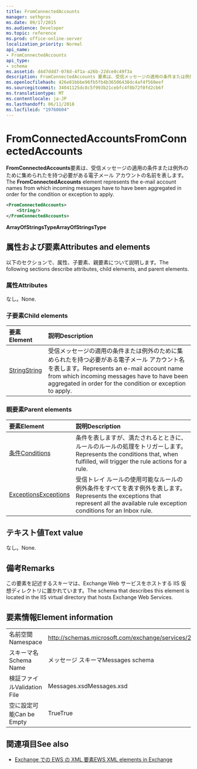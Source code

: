 ```yaml
---
title: FromConnectedAccounts
manager: sethgros
ms.date: 09/17/2015
ms.audience: Developer
ms.topic: reference
ms.prod: office-online-server
localization_priority: Normal
api_name:
- FromConnectedAccounts
api_type:
- schema
ms.assetid: d4d7ddd7-078d-4f1a-a26b-22dce0c49f3a
description: FromConnectedAccounts 要素は、受信メッセージの適用の条件または例外のために集められたを持つ必要がある電子メール アカウントの名前を表します。
ms.openlocfilehash: 426e81bbbe96fb5fb4b36506438dc4af4f560eef
ms.sourcegitcommit: 34041125dc8c5f993b21cebfc4f8b72f0fd2cb6f
ms.translationtype: MT
ms.contentlocale: ja-JP
ms.lasthandoff: 06/11/2018
ms.locfileid: "19760604"
---
```

# <a name="fromconnectedaccounts"></a><span data-ttu-id="17d93-103">FromConnectedAccounts</span><span class="sxs-lookup"><span data-stu-id="17d93-103">FromConnectedAccounts</span></span>

<span data-ttu-id="17d93-104">**FromConnectedAccounts**要素は、受信メッセージの適用の条件または例外のために集められたを持つ必要がある電子メール アカウントの名前を表します。</span><span class="sxs-lookup"><span data-stu-id="17d93-104">The **FromConnectedAccounts** element represents the e-mail account names from which incoming messages have to have been aggregated in order for the condition or exception to apply.</span></span> 
  
```XML
<FromConnectedAccounts>
    <String/>
</FromConnectedAccounts>
```

 <span data-ttu-id="17d93-105">**ArrayOfStringsType**</span><span class="sxs-lookup"><span data-stu-id="17d93-105">**ArrayOfStringsType**</span></span>
## <a name="attributes-and-elements"></a><span data-ttu-id="17d93-106">属性および要素</span><span class="sxs-lookup"><span data-stu-id="17d93-106">Attributes and elements</span></span>

<span data-ttu-id="17d93-107">以下のセクションで、属性、子要素、親要素について説明します。</span><span class="sxs-lookup"><span data-stu-id="17d93-107">The following sections describe attributes, child elements, and parent elements.</span></span>
  
### <a name="attributes"></a><span data-ttu-id="17d93-108">属性</span><span class="sxs-lookup"><span data-stu-id="17d93-108">Attributes</span></span>

<span data-ttu-id="17d93-109">なし。</span><span class="sxs-lookup"><span data-stu-id="17d93-109">None.</span></span>
  
### <a name="child-elements"></a><span data-ttu-id="17d93-110">子要素</span><span class="sxs-lookup"><span data-stu-id="17d93-110">Child elements</span></span>

|<span data-ttu-id="17d93-111">**要素**</span><span class="sxs-lookup"><span data-stu-id="17d93-111">**Element**</span></span>|<span data-ttu-id="17d93-112">**説明**</span><span class="sxs-lookup"><span data-stu-id="17d93-112">**Description**</span></span>|
|:-----|:-----|
|[<span data-ttu-id="17d93-113">String</span><span class="sxs-lookup"><span data-stu-id="17d93-113">String</span></span>](string.md) <br/> |<span data-ttu-id="17d93-114">受信メッセージの適用の条件または例外のために集められたを持つ必要がある電子メール アカウント名を表します。</span><span class="sxs-lookup"><span data-stu-id="17d93-114">Represents an e-mail account name from which incoming messages have to have been aggregated in order for the condition or exception to apply.</span></span>  <br/> |
   
### <a name="parent-elements"></a><span data-ttu-id="17d93-115">親要素</span><span class="sxs-lookup"><span data-stu-id="17d93-115">Parent elements</span></span>

|<span data-ttu-id="17d93-116">**要素**</span><span class="sxs-lookup"><span data-stu-id="17d93-116">**Element**</span></span>|<span data-ttu-id="17d93-117">**説明**</span><span class="sxs-lookup"><span data-stu-id="17d93-117">**Description**</span></span>|
|:-----|:-----|
|[<span data-ttu-id="17d93-118">条件</span><span class="sxs-lookup"><span data-stu-id="17d93-118">Conditions</span></span>](conditions.md) <br/> |<span data-ttu-id="17d93-119">条件を表しますが、満たされるとときに、ルールのルールの処理をトリガーします。</span><span class="sxs-lookup"><span data-stu-id="17d93-119">Represents the conditions that, when fulfilled, will trigger the rule actions for a rule.</span></span>  <br/> |
|[<span data-ttu-id="17d93-120">Exceptions</span><span class="sxs-lookup"><span data-stu-id="17d93-120">Exceptions</span></span>](exceptions.md) <br/> |<span data-ttu-id="17d93-121">受信トレイ ルールの使用可能なルールの例外条件をすべてを表す例外を表します。</span><span class="sxs-lookup"><span data-stu-id="17d93-121">Represents the exceptions that represent all the available rule exception conditions for an Inbox rule.</span></span>  <br/> |
   
## <a name="text-value"></a><span data-ttu-id="17d93-122">テキスト値</span><span class="sxs-lookup"><span data-stu-id="17d93-122">Text value</span></span>

<span data-ttu-id="17d93-123">なし。</span><span class="sxs-lookup"><span data-stu-id="17d93-123">None.</span></span>
  
## <a name="remarks"></a><span data-ttu-id="17d93-124">備考</span><span class="sxs-lookup"><span data-stu-id="17d93-124">Remarks</span></span>

<span data-ttu-id="17d93-125">この要素を記述するスキーマは、Exchange Web サービスをホストする IIS 仮想ディレクトリに置かれています。</span><span class="sxs-lookup"><span data-stu-id="17d93-125">The schema that describes this element is located in the IIS virtual directory that hosts Exchange Web Services.</span></span>
  
## <a name="element-information"></a><span data-ttu-id="17d93-126">要素情報</span><span class="sxs-lookup"><span data-stu-id="17d93-126">Element information</span></span>

|||
|:-----|:-----|
|<span data-ttu-id="17d93-127">名前空間</span><span class="sxs-lookup"><span data-stu-id="17d93-127">Namespace</span></span>  <br/> |http://schemas.microsoft.com/exchange/services/2006/messages  <br/> |
|<span data-ttu-id="17d93-128">スキーマ名</span><span class="sxs-lookup"><span data-stu-id="17d93-128">Schema Name</span></span>  <br/> |<span data-ttu-id="17d93-129">メッセージ スキーマ</span><span class="sxs-lookup"><span data-stu-id="17d93-129">Messages schema</span></span>  <br/> |
|<span data-ttu-id="17d93-130">検証ファイル</span><span class="sxs-lookup"><span data-stu-id="17d93-130">Validation File</span></span>  <br/> |<span data-ttu-id="17d93-131">Messages.xsd</span><span class="sxs-lookup"><span data-stu-id="17d93-131">Messages.xsd</span></span>  <br/> |
|<span data-ttu-id="17d93-132">空に設定可能</span><span class="sxs-lookup"><span data-stu-id="17d93-132">Can be Empty</span></span>  <br/> |<span data-ttu-id="17d93-133">True</span><span class="sxs-lookup"><span data-stu-id="17d93-133">True</span></span>  <br/> |
   
## <a name="see-also"></a><span data-ttu-id="17d93-134">関連項目</span><span class="sxs-lookup"><span data-stu-id="17d93-134">See also</span></span>



- [<span data-ttu-id="17d93-135">Exchange での EWS の XML 要素</span><span class="sxs-lookup"><span data-stu-id="17d93-135">EWS XML elements in Exchange</span></span>](ews-xml-elements-in-exchange.md)

